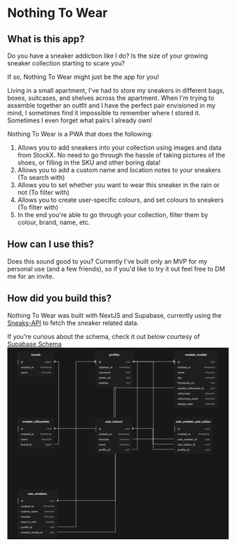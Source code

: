 # Nothing To Wear

## What is this app?
Do you have a sneaker addiction like I do? Is the size of your growing sneaker collection starting to scare you?

If so, Nothing To Wear might just be the app for you!

Living in a small apartment, I've had to store my sneakers in different bags, boxes, suitcases, and shelves across the apartment. When I'm trying to assemble together an outfit and I have the perfect pair envisioned in my mind, I sometimes find it impossible to remember where I stored it. Sometimes I even forget what pairs I already own!

Nothing To Wear is a PWA that does the following:
1. Allows you to add sneakers into your collection using images and data from StockX. No need to go through the hassle of taking pictures of the shoes, or filling in the SKU and other boring data!
2. Allows you to add a custom name and location notes to your sneakers (To search with)
3. Allows you to set whether you want to wear this sneaker in the rain or not (To filter with)
4. Allows you to create user-specific colours, and set colours to sneakers (To filter with)
5. In the end you're able to go through your collection, filter them by colour, brand, name, etc.

## How can I use this?
Does this sound good to you? Currently I've built only an MVP for my personal use (and a few friends), so if you'd like to try it out feel free to DM me for an invite.

## How did you build this?
Nothing To Wear was built with NextJS and Supabase, currently using the [Sneaks-API](https://github.com/druv5319/sneaks-app) to fetch the sneaker related data.

If you're curious about the schema, check it out below courtesy of [Supabase Schema](https://github.com/zernonia/supabase-schema)
![Schema](./public/schema.jpg)

